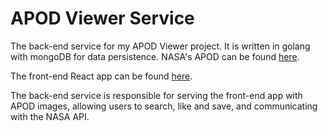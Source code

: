 # APOD Viewer Service

The back-end service for my APOD Viewer project. It is written in golang with mongoDB for data persistence. NASA's APOD can be found [here](https://apod.nasa.gov/apod/astropix.html).

The front-end React app can be found [here](https://github.com/kkwon1/APODViewer).

The back-end service is responsible for serving the front-end app with APOD images, allowing users to search, like and save, and communicating with the NASA API.